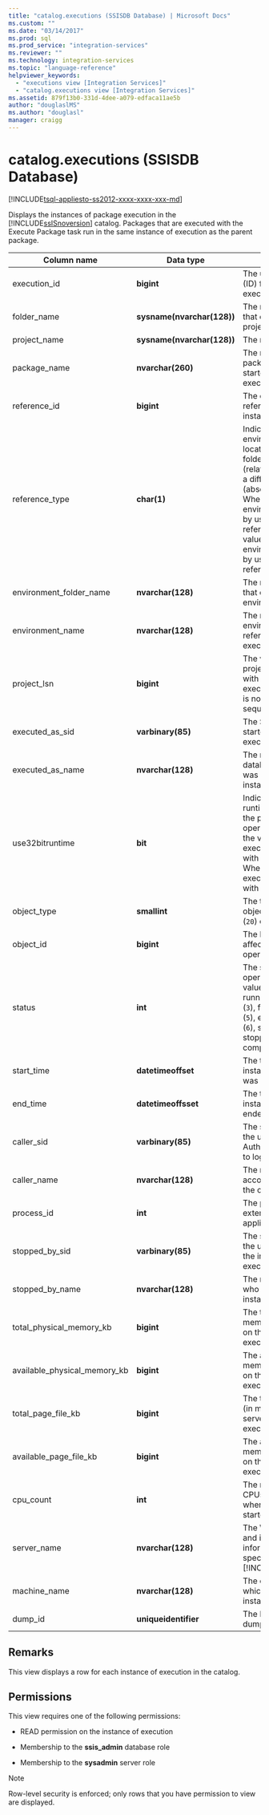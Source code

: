 ```yaml
---
title: "catalog.executions (SSISDB Database) | Microsoft Docs"
ms.custom: ""
ms.date: "03/14/2017"
ms.prod: sql
ms.prod_service: "integration-services"
ms.reviewer: ""
ms.technology: integration-services
ms.topic: "language-reference"
helpviewer_keywords: 
  - "executions view [Integration Services]"
  - "catalog.executions view [Integration Services]"
ms.assetid: 879f13b0-331d-4dee-a079-edfaca11ae5b
author: "douglaslMS"
ms.author: "douglasl"
manager: craigg
---
```

# catalog.executions (SSISDB Database)
[!INCLUDE[tsql-appliesto-ss2012-xxxx-xxxx-xxx-md](../../includes/tsql-appliesto-ss2012-xxxx-xxxx-xxx-md.md)]

  Displays the instances of package execution in the [!INCLUDE[ssISnoversion](../../includes/ssisnoversion-md.md)] catalog. Packages that are executed with the Execute Package task run in the same instance of execution as the parent package.  
  
|Column name|Data type|Description|  
|-----------------|---------------|-----------------|  
|execution_id|**bigint**|The unique identifier (ID) for the instance of execution.|  
|folder_name|**sysname(nvarchar(128))**|The name of the folder that contains the project.|  
|project_name|**sysname(nvarchar(128))**|The name of the project.|  
|package_name|**nvarchar(260)**|The name of the first package that was started during execution.|  
|reference_id|**bigint**|The environment that is referenced by the instance of execution.|  
|reference_type|**char(1)**|Indicates whether the environment can be located in the same folder as the project (relative reference) or in a different folder (absolute reference). When the value is `R`, the environment is located by using a relative reference. When the value is `A`, the environment is located by using an absolute reference.|  
|environment_folder_name|**nvarchar(128)**|The name of the folder that contains the environment.|  
|environment_name|**nvarchar(128)**|The name of the environment that was referenced during execution.|  
|project_lsn|**bigint**|The version of the project that corresponds with the instance of execution. This number is not guaranteed to be sequential.|  
|executed_as_sid|**varbinary(85)**|The SID of the user who started the instance of execution.|  
|executed_as_name|**nvarchar(128)**|The name of the database principal that was used to start the instance of execution.|  
|use32bitruntime|**bit**|Indicates if the 32-bit runtime is used to run the package on a 64-bit operating system. When the value is `1`, the execution is performed with the 32-bit runtime. When the value is `0`, the execution is performed with the 64-bit runtime.|  
|object_type|**smallint**|The type of object. The object may be a project (`20`) or a package (`30`).|  
|object_id|**bigint**|The ID of the object affected by the operation.|  
|status|**int**|The status of the operation. The possible values are created (`1`), running (`2`), canceled (`3`), failed (`4`), pending (`5`), ended unexpectedly (`6`), succeeded (`7`), stopping (`8`), and completed (`9`).|  
|start_time|**datetimeoffset**|The time when the instance of execution was started.|  
|end_time|**datetimeoffsset**|The time when the instance of execution ended.|  
|caller_sid|**varbinary(85)**|The security ID (SID) of the user if Windows Authentication was used to log on.|  
|caller_name|**nvarchar(128)**|The name of the account that performed the operation.|  
|process_id|**int**|The process ID of the external process, if applicable.|  
|stopped_by_sid|**varbinary(85)**|The security ID (SID) of the user who stopped the instance of execution.|  
|stopped_by_name|**nvarchar(128)**|The name of the user who stopped the instance of execution.|  
|total_physical_memory_kb|**bigint**|The total physical memory (in megabytes) on the server when the execution is started.|  
|available_physical_memory_kb|**bigint**|The available physical memory (in megabytes) on the server when the execution is started.|  
|total_page_file_kb|**bigint**|The total page memory (in megabytes) on the server when the execution is started.|  
|available_page_file_kb|**bigint**|The available page memory (in megabytes) on the server when the execution is started.|  
|cpu_count|**int**|The number of logical CPUs on the server when the execution is started.|  
|server_name|**nvarchar(128)**|The Windows server and instance information for a specified instance of [!INCLUDE[ssNoVersion](../../includes/ssnoversion-md.md)].|  
|machine_name|**nvarchar(128)**|The computer name on which the server instance is running.|  
|dump_id|**uniqueidentifier**|The ID of an execution dump.|  
  
## Remarks  
 This view displays a row for each instance of execution in the catalog.  
  
## Permissions  
 This view requires one of the following permissions:  
  
-   READ permission on the instance of execution  
  
-   Membership to the **ssis_admin** database role  
  
-   Membership to the **sysadmin** server role  
  
> [!NOTE]  
>  Row-level security is enforced; only rows that you have permission to view are displayed.  
  
  
